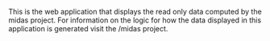 This is the web application that displays the read only data computed by the midas project. 
For information on the logic for how the data displayed in this application is generated visit the /midas project.

